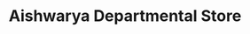 ---
title: "Aishwarya Departmental Store"
url: /bengaluru/aishwarya-departmental-store/
shop: department store
---